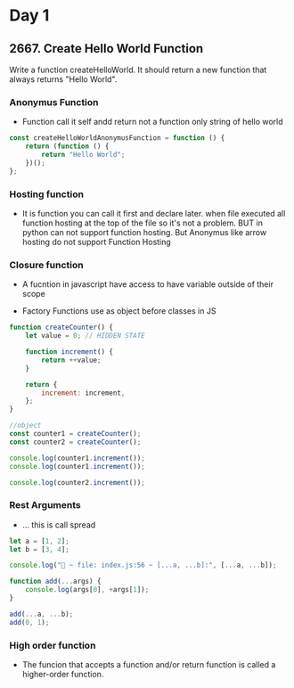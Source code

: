 # Day 1

## 2667. Create Hello World Function

Write a function createHelloWorld. It should return a new function that always returns "Hello World".

### Anonymus Function

- Function call it self andd return not a function only string of hello world

```js
const createHelloWorldAnonymusFunction = function () {
	return (function () {
		return "Hello World";
	})();
};
```

### Hosting function

- It is function you can call it first and declare later. when file executed all function hosting at the top of the file so it's not a problem. BUT in python can not support function hosting. But Anonymus like arrow hosting do not support Function Hosting

### Closure function

- A fucntion in javascript have access to have variable outside of their scope

- Factory Functions use as object before classes in JS

```js
function createCounter() {
	let value = 0; // HIDDEN STATE

	function increment() {
		return ++value;
	}

	return {
		increment: increment,
	};
}

//object
const counter1 = createCounter();
const counter2 = createCounter();

console.log(counter1.increment());
console.log(counter1.increment());

console.log(counter2.increment());
```

### Rest Arguments

- ... this is call spread

```js
let a = [1, 2];
let b = [3, 4];

console.log("🚀 ~ file: index.js:56 ~ [...a, ...b]:", [...a, ...b]);

function add(...args) {
	console.log(args[0], +args[1]);
}

add(...a, ...b);
add(0, 1);
```

### High order function

- The funcion that accepts a function and/or return function is called a higher-order function.
